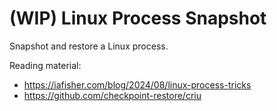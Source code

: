 # (WIP) Linux Process Snapshot

Snapshot and restore a Linux process.

Reading material:

- https://iafisher.com/blog/2024/08/linux-process-tricks
- https://github.com/checkpoint-restore/criu
